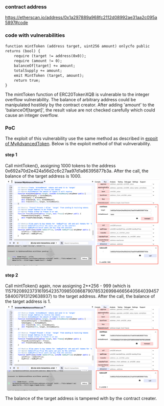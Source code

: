 ### contract address
https://etherscan.io/address/0x1a297889a968fc2112d08992ae31aa2c095a5897#code

### code with vulnerabilities
```
function mintToken (address target, uint256 amount) onlycfo public returns (bool) {
    require (target != address(0x0));
    require (amount != 0);
    balanceOf[target] += amount;
    totalSupply += amount;
    emit MintToken (target, amount);
    return true;
}
```

The mintToken function of ERC20TokenXQB is vulnerable to the integer overflow vulnerability. The balance of arbitrary address could be manipulated hostilely by the contract creator. After adding 'amount' to the 'balanceOf[target]', the result value are not checked carefully which could cause an integer overflow.

### PoC

The exploit of this vulnerability use the same method as described in [expoit of MyAdvancedToken](https://github.com/neo1100/ethereum_smart_contracts/tree/master/0x02dc6487991227a5cd580f88e6c32f560649d03d_MyAdvancedToken). Below is the exploit method of that vulnverability.

#### step 1
Call mintToken(), assigning 1000 tokens to the address 0x692a70d2e424a56d2c6c27aa97d1a86395877b3a. After the call, the balance of the target address is 1000.</br>
![integer_overflow_1_1.png](png/integer_overflow_1_1.png "integer_overflow_1_1.png")

#### step 2
Call mintToken() again, now assigning 2**256 - 999 (which is 115792089237316195423570985008687907853269984665640564039457584007913129638937) to the target address. After the call, the balance of the target address is 1.</br>
![integer_overflow_1_2.png](png/integer_overflow_1_2.png "integer_overflow_1_2.png")

The balance of the target address is tampered with by the contract creater.
